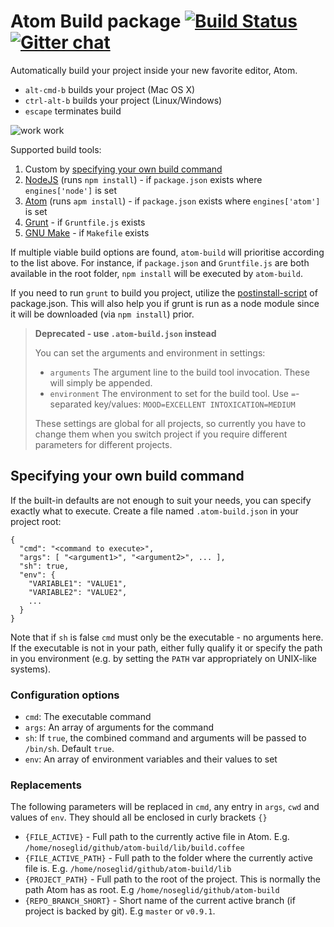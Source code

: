 # Atom Build package [![Build Status](https://travis-ci.org/noseglid/atom-build.svg?branch=master)](https://travis-ci.org/noseglid/atom-build) [![Gitter chat](https://badges.gitter.im/noseglid/atom-build.png)](https://gitter.im/noseglid/atom-build)

Automatically build your project inside your new favorite editor, Atom.

  * `alt-cmd-b` builds your project (Mac OS X)
  * `ctrl-alt-b` builds your project (Linux/Windows)
  * `escape` terminates build

![work work](http://noseglid.github.io/atom-build.gif)

Supported build tools:

  1. Custom by [specifying your own build command](#custom-build-command)
  1. [NodeJS](http://nodejs.org) (runs `npm install`) - if `package.json` exists where `engines['node']` is set
  1. [Atom](http://atom.io) (runs `apm install`) - if `package.json` exists where `engines['atom']` is set
  1. [Grunt](http://gruntjs.com/) - if `Gruntfile.js` exists
  1. [GNU Make](https://www.gnu.org/software/make/) - if `Makefile` exists

If multiple viable build options are found, `atom-build` will
prioritise according to the list above. For instance, if `package.json` and
`Gruntfile.js` are both available in the root folder, `npm install` will be
executed by `atom-build`.

If you need to run `grunt` to build you project,
utilize the [postinstall-script](https://www.npmjs.org/doc/misc/npm-scripts.html) of
package.json. This will also help you if grunt is run as a node module since it
will be downloaded (via `npm install`) prior.

> **Deprecated - use `.atom-build.json` instead**
>
> You can set the arguments and environment in settings:
>
>  * `arguments` The argument line to the build tool invocation. These will simply be appended.
>  * `environment` The environment to set for the build tool. Use `=`-separated key/values: `MOOD=EXCELLENT INTOXICATION=MEDIUM`
>
>These settings are global for all projects, so currently you have to change them
>when you switch project if you require different parameters for different projects.

<a name="custom-build-command"></a>
## Specifying your own build command

If the built-in defaults are not enough to suit your needs, you can specify
exactly what to execute. Create a file named `.atom-build.json` in your project root:

    {
      "cmd": "<command to execute>",
      "args": [ "<argument1>", "<argument2>", ... ],
      "sh": true,
      "env": {
        "VARIABLE1": "VALUE1",
        "VARIABLE2": "VALUE2",
        ...
      }
    }

Note that if `sh` is false `cmd` must only be the executable - no arguments here. If the
executable is not in your path, either fully qualify it or specify the path
in you environment (e.g. by setting the `PATH` var appropriately on UNIX-like
systems).

<a name="custom-build-config"></a>
### Configuration options

  * `cmd`: The executable command
  * `args`: An array of arguments for the command
  * `sh`: If `true`, the combined command and arguments will be passed to `/bin/sh`. Default `true`.
  * `env`: An array of environment variables and their values to set

### Replacements

The following parameters will be replaced in `cmd`, any entry in `args`, `cwd` and
values of `env`. They should all be enclosed in curly brackets `{}`

  * `{FILE_ACTIVE}` - Full path to the currently active file in Atom. E.g. `/home/noseglid/github/atom-build/lib/build.coffee`
  * `{FILE_ACTIVE_PATH}` - Full path to the folder where the currently active file is. E.g. `/home/noseglid/github/atom-build/lib`
  * `{PROJECT_PATH}` - Full path to the root of the project. This is normally the path Atom has as root. E.g `/home/noseglid/github/atom-build`
  * `{REPO_BRANCH_SHORT}` - Short name of the current active branch (if project is backed by git). E.g `master` or `v0.9.1`.

